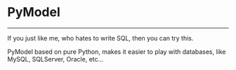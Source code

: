 # PyModel
---   
   
If you just like me, who hates to write SQL, then you can try this.   
   
PyModel based on pure Python, makes it easier to play with databases, like MySQL, SQLServer, Oracle, etc...   
   
